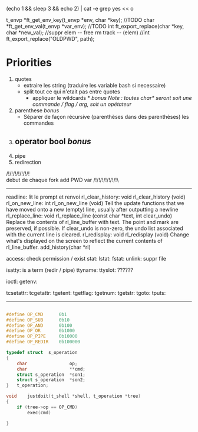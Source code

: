 (echo 1 && sleep 3 && echo 2) | cat -e
grep yes << o

t_envp	*ft_get_env_key(t_envp *env, char *key); //TODO
char	*ft_get_env_val(t_envp *var_env); //TODO
int		ft_export_replace(char *key, char *new_val);
//suppr elem -- free rm track -- (elem)
//int		ft_export_replace("OLDPWD", path);
# Priorities

1. quotes
    - extraire les string (traduire les variable bash si necessaire)
    - split tout ce qui n'etait pas entre quotes
        - appliquer le wildcards * *bonus*
*Note : toutes char\* seront soit une commande / flag / arg, soit un opétateur*
3. parenthese *bonus*
    - Séparer de façon récursive (parenthèses dans des parenthèses) les commandes
4. operator bool *bonus*
    - 
5. pipe
6. redirection


/!\/!\/!\/!\/!\/!\/!\
debut de chaque fork add PWD var
/!\/!\/!\/!\/!\/!\/!\


-------------


readline:   lit le prompt et renvoi
rl_clear_history: void rl_clear_history (void)
rl_on_new_line:  int rl_on_new_line (void)
    Tell the update functions that we have moved onto a new (empty) line, usually after outputting a newline
rl_replace_line: void rl_replace_line (const char *text, int clear_undo)
    Replace the contents of rl_line_buffer with text. The point and mark are preserved, if possible. If clear_undo is non-zero, the undo list associated with the current line is cleared.
rl_redisplay: void rl_redisplay (void)
    Change what's displayed on the screen to reflect the current contents of rl_line_buffer.
add_history(char *rl)


access: check permission / exist
stat: 
lstat:
fstat:
unlink: suppr file


isatty: is a term (redir / pipe)
ttyname:
ttyslot: ??????

ioctl:
getenv:

tcsetattr:
tcgetattr:
tgetent:
tgetflag:
tgetnum:
tgetstr:
tgoto:
tputs:


-----------------------
```c

#define OP_CMD		0b1
#define OP_SUB		0b10
#define OP_AND		0b100
#define OP_OR		0b1000
#define OP_PIPE		0b10000
#define OP_REDIR	0b100000

typedef struct  s_operation
{
	char				op;
	char				**cmd;
	struct s_operation	*son1;
	struct s_operation	*son2;
}	t_operation;

void	justdoit(t_shell *shell, t_operation *tree)
{
	if (tree->op == OP_CMD)
		exec(cmd)

}


```
